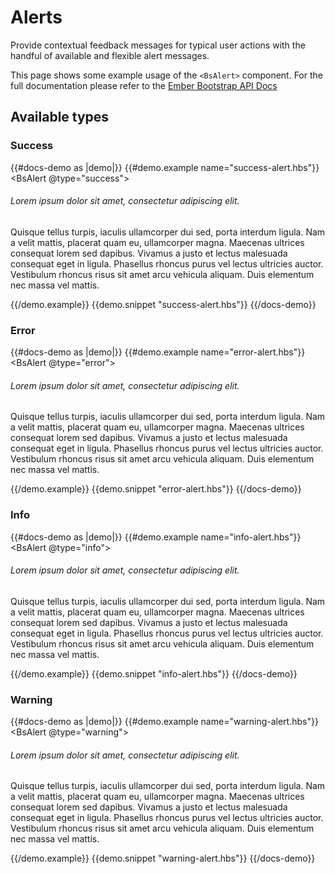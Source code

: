 # Alerts

Provide contextual feedback messages for typical user actions with the handful of available and flexible alert messages.

This page shows some example usage of the `<BsAlert>` component. For the full documentation please refer to the
[Ember Bootstrap API Docs](https://www.ember-bootstrap.com/api/classes/Components.Alert.html)

## Available types

### Success

{{#docs-demo as |demo|}}
  {{#demo.example name="success-alert.hbs"}}
  <BsAlert @type="success">
    <div class="alert-icon-container">
      <div class="icon">
        <i class="ebf ebf-check-mark-circle-full"></i>
      </div>
    </div>
    <div class="alert-body">
      <h6 class="alert-title">Lorem ipsum dolor sit amet, consectetur adipiscing elit. </h6>
      <p class="alert-text">Quisque tellus turpis, iaculis ullamcorper dui sed, porta interdum ligula. Nam a velit mattis, placerat quam eu, ullamcorper magna. Maecenas ultrices consequat lorem sed dapibus. Vivamus a justo et lectus malesuada consequat eget in ligula. Phasellus rhoncus purus vel lectus ultricies auctor. Vestibulum rhoncus risus sit amet arcu vehicula aliquam. Duis elementum nec massa vel mattis.</p>
    </div>
  </BsAlert>
  {{/demo.example}}
  {{demo.snippet "success-alert.hbs"}}
{{/docs-demo}}

### Error

{{#docs-demo as |demo|}}
  {{#demo.example name="error-alert.hbs"}}
  <BsAlert @type="error">
    <div class="alert-icon-container">
      <div class="icon">
        <i class="ebf ebf-cancel-circle"></i>
      </div>
    </div>
    <div class="alert-body">
      <h6 class="alert-title">Lorem ipsum dolor sit amet, consectetur adipiscing elit. </h6>
      <p class="alert-text">Quisque tellus turpis, iaculis ullamcorper dui sed, porta interdum ligula. Nam a velit mattis, placerat quam eu, ullamcorper magna. Maecenas ultrices consequat lorem sed dapibus. Vivamus a justo et lectus malesuada consequat eget in ligula. Phasellus rhoncus purus vel lectus ultricies auctor. Vestibulum rhoncus risus sit amet arcu vehicula aliquam. Duis elementum nec massa vel mattis.</p>
    </div>
  </BsAlert>
  {{/demo.example}}
  {{demo.snippet "error-alert.hbs"}}
{{/docs-demo}}


### Info

{{#docs-demo as |demo|}}
  {{#demo.example name="info-alert.hbs"}}
  <BsAlert @type="info">
    <div class="alert-icon-container">
      <div class="icon">
        <i class="ebf ebf-info"></i>
      </div>
    </div>
    <div class="alert-body">
      <h6 class="alert-title">Lorem ipsum dolor sit amet, consectetur adipiscing elit. </h6>
      <p class="alert-text">Quisque tellus turpis, iaculis ullamcorper dui sed, porta interdum ligula. Nam a velit mattis, placerat quam eu, ullamcorper magna. Maecenas ultrices consequat lorem sed dapibus. Vivamus a justo et lectus malesuada consequat eget in ligula. Phasellus rhoncus purus vel lectus ultricies auctor. Vestibulum rhoncus risus sit amet arcu vehicula aliquam. Duis elementum nec massa vel mattis.</p>
    </div>
  </BsAlert>
  {{/demo.example}}
  {{demo.snippet "info-alert.hbs"}}
{{/docs-demo}}

### Warning

{{#docs-demo as |demo|}}
  {{#demo.example name="warning-alert.hbs"}}
  <BsAlert @type="warning">
    <div class="alert-icon-container">
      <div class="icon">
        <i class="ebf ebf-alert-wide"></i>
      </div>
    </div>
    <div class="alert-body">
      <h6 class="alert-title">Lorem ipsum dolor sit amet, consectetur adipiscing elit. </h6>
      <p class="alert-text">Quisque tellus turpis, iaculis ullamcorper dui sed, porta interdum ligula. Nam a velit mattis, placerat quam eu, ullamcorper magna. Maecenas ultrices consequat lorem sed dapibus. Vivamus a justo et lectus malesuada consequat eget in ligula. Phasellus rhoncus purus vel lectus ultricies auctor. Vestibulum rhoncus risus sit amet arcu vehicula aliquam. Duis elementum nec massa vel mattis.</p>
    </div>
  </BsAlert>
  {{/demo.example}}
  {{demo.snippet "warning-alert.hbs"}}
{{/docs-demo}}


<!-- {{docs/alerts}} -->